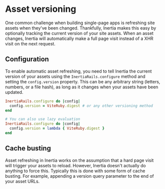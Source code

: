 # Asset versioning

One common challenge when building single-page apps is refreshing site assets when they've been changed. Thankfully, Inertia makes this easy by optionally tracking the current version of your site assets. When an asset changes, Inertia will automatically make a full page visit instead of a XHR visit on the next request.

## Configuration

To enable automatic asset refreshing, you need to tell Inertia the current version of your assets using the `InertiaRails.configure` method and setting the `config.version` property. This can be any arbitrary string (letters, numbers, or a file hash), as long as it changes when your assets have been updated.

```ruby
InertiaRails.configure do |config|
  config.version = ViteRuby.digest # or any other versioning method
end

# You can also use lazy evaluation
InertiaRails.configure do |config|
  config.version = lambda { ViteRuby.digest }
end
```

## Cache busting

Asset refreshing in Inertia works on the assumption that a hard page visit will trigger your assets to reload. However, Inertia doesn't actually do anything to force this. Typically this is done with some form of cache busting. For example, appending a version query parameter to the end of your asset URLs.
